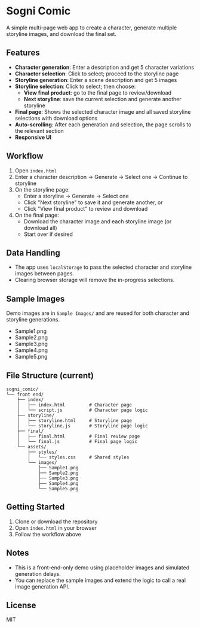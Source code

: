 # Sogni Comic

A simple multi-page web app to create a character, generate multiple storyline images, and download the final set.

## Features

- **Character generation**: Enter a description and get 5 character variations
- **Character selection**: Click to select; proceed to the storyline page
- **Storyline generation**: Enter a scene description and get 5 images
- **Storyline selection**: Click to select; then choose:
  - **View final product**: go to the final page to review/download
  - **Next storyline**: save the current selection and generate another storyline
- **Final page**: Shows the selected character image and all saved storyline selections with download options
- **Auto-scrolling**: After each generation and selection, the page scrolls to the relevant section
- **Responsive UI**

## Workflow

1. Open `index.html`
2. Enter a character description → Generate → Select one → Continue to storyline
3. On the storyline page:
   - Enter a storyline → Generate → Select one
   - Click "Next storyline" to save it and generate another, or
   - Click "View final product" to review and download
4. On the final page:
   - Download the character image and each storyline image (or download all)
   - Start over if desired

## Data Handling

- The app uses `localStorage` to pass the selected character and storyline images between pages.
- Clearing browser storage will remove the in-progress selections.

## Sample Images

Demo images are in `Sample Images/` and are reused for both character and storyline generations.

- Sample1.png
- Sample2.png
- Sample3.png
- Sample4.png
- Sample5.png

## File Structure (current)

```
sogni_comic/
└── front end/
    ├── index/
    │   ├── index.html         # Character page
    │   └── script.js          # Character page logic
    ├── storyline/
    │   ├── storyline.html     # Storyline page
    │   └── storyline.js       # Storyline page logic
    ├── final/
    │   ├── final.html         # Final review page
    │   └── final.js           # Final page logic
    └── assets/
        ├── styles/
        │   └── styles.css     # Shared styles
        └── images/
            ├── Sample1.png
            ├── Sample2.png
            ├── Sample3.png
            ├── Sample4.png
            └── Sample5.png
```

## Getting Started

1. Clone or download the repository
2. Open `index.html` in your browser
3. Follow the workflow above

## Notes

- This is a front-end-only demo using placeholder images and simulated generation delays.
- You can replace the sample images and extend the logic to call a real image generation API.

## License

MIT
